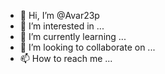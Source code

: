 - 👋 Hi, I’m @Avar23p
- 👀 I’m interested in ...
- 🌱 I’m currently learning ...
- 💞️ I’m looking to collaborate on ...
- 📫 How to reach me ...

<!---
Avar23p/Avar23p is a ✨ special ✨ repository because its `README.md` (this file) appears on your GitHub profile.
You can click the Preview link to take a look at your changes.
--->
